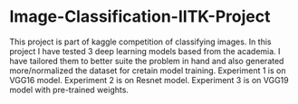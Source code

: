 # Image-Classification-IITK-Project
This project is part of kaggle competition of classifying images.
In this project I have tested 3 deep learning models based from the academia.
I have tailored them to better suite the problem in hand and also generated more/normalized the dataset for cretain model training.
Experiment 1 is on VGG16 model.
Experiment 2 is on Resnet model.
Experiment 3 is on VGG19 model with pre-trained weights.
